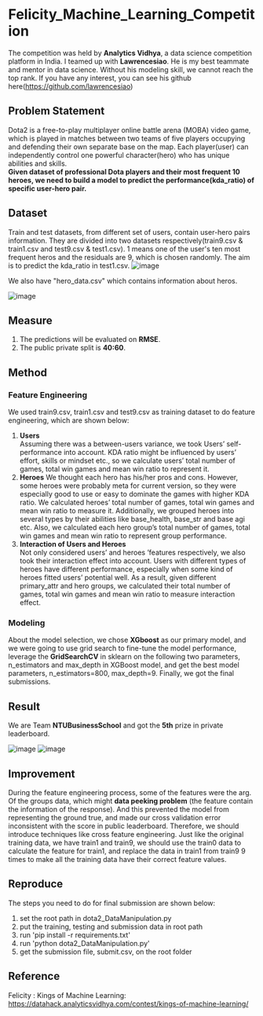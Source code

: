 # Felicity_Machine_Learning_Competition
The competition was held by **Analytics Vidhya**, a data science competition platform in India. I teamed up with **Lawrencesiao**. He is my best teammate and mentor in data science. Without his modeling skill, we cannot reach the top rank. If you have any interest, you can see his github here(https://github.com/lawrencesiao)
## Problem Statement
Dota2 is a free-to-play multiplayer online battle arena (MOBA) video game, which is played in matches between two teams of five players occupying and defending their own separate base on the map. Each player(user) can independently control one powerful character(hero) who has unique abilities and skills.  
**Given dataset of professional Dota players and their most frequent 10 heroes, we need to build a model to predict the performance(kda_ratio) of specific user-hero pair.**

## Dataset
Train and test datasets, from different set of users, contain user-hero pairs information. They are divided into two datasets respectively(train9.csv & train1.csv and test9.csv & test1.csv). 1 means one of the user's ten most frequent heros and the residuals are 9, which is chosen randomly. The aim is to predict the kda_ratio in test1.csv.
![image](https://github.com/Tang-Li-Jen/Felicity_Machine_Learning_Competition/blob/master/images/user_role_feature.PNG)    

We also have "hero_data.csv" which contains information about heros.   

![image](https://github.com/Tang-Li-Jen/Felicity_Machine_Learning_Competition/blob/master/images/role_feature.PNG)

## Measure
1. The predictions will be evaluated on **RMSE**.
2. The public private split is **40:60**.
## Method
### Feature Engineering
We used train9.csv, train1.csv and test9.csv as training dataset to do feature engineering, which are shown below:
1. **Users**  
Assuming there was a between-users variance, we took Users’
self-performance into account. KDA ratio might be influenced by users’
effort, skills or mindset etc., so we calculate users’ total number of
games, total win games and mean win ratio to represent it.
2. **Heroes**
We thought each hero has his/her pros and cons. However, some
heroes were probably meta for current version, so they were especially good
to use or easy to dominate the games with higher KDA ratio. We
calculated heroes’ total number of games, total win games and mean win
ratio to measure it.
Additionally, we grouped heroes into several types by their abilities
like base_health, base_str and base agi etc. Also, we calculated each hero
group’s total number of games, total win games and mean win ratio to
represent group performance.
3. **Interaction of Users and Heroes**  
Not only considered users’ and heroes ’features respectively, we also
took their interaction effect into account. Users with different types of
heroes have different performance, especially when some kind of
heroes fitted users’ potential well. As a result, given different primary_attr
and hero groups, we calculated their total number of games, total win
games and mean win ratio to measure interaction effect.
### Modeling
About the model selection, we chose **XGboost** as our primary
model, and we were going to use grid search to fine-tune the model
performance, leverage the **GridSearchCV** in sklearn on the following two
parameters, n_estimators and max_depth in XGBoost model, and get the
best model parameters, n_estimators=800, max_depth=9. Finally, we got
the final submissions.
## Result
We are Team **NTUBusinessSchool** and got the **5th** prize in private leaderboard.  

![image](https://github.com/Tang-Li-Jen/Felicity_Machine_Learning_Competition/blob/master/images/public_rank.PNG)
![image](https://github.com/Tang-Li-Jen/Felicity_Machine_Learning_Competition/blob/master/images/rank.PNG)
## Improvement
During the feature engineering process, some of the features were the
arg. Of the groups data, which might **data peeking problem** (the feature
contain the information of the response). And this prevented the model
from representing the ground true, and made our cross validation error
inconsistent with the score in public leaderboard.
Therefore, we should introduce techniques like cross feature
engineering. Just like the original training data, we have train1 and train9,
we should use the train0 data to calculate the feature for train1, and
replace the data in train1 from train9 9 times to make all the training
data have their correct feature values.
## Reproduce
The steps you need to do for final submission are shown below:
1. set the root path in dota2_DataManipulation.py
2. put the training, testing and submission data in root path
3. run 'pip install -r requirements.txt'
4. run 'python dota2_DataManipulation.py'
5. get the submission file, submit.csv, on the root folder

## Reference
Felicity : Kings of Machine Learning: https://datahack.analyticsvidhya.com/contest/kings-of-machine-learning/
